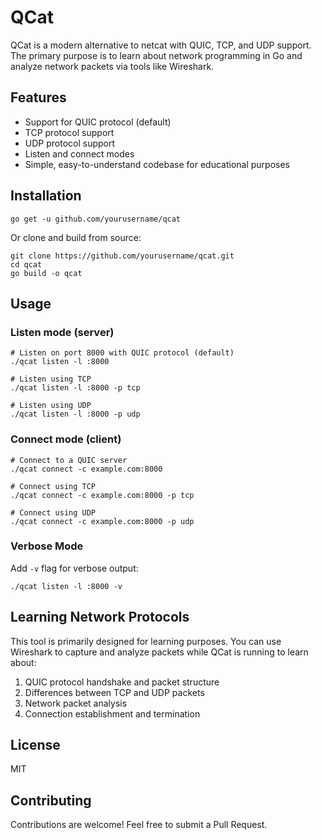 # QCat

QCat is a modern alternative to netcat with QUIC, TCP, and UDP support. The primary purpose is to learn about network programming in Go and analyze network packets via tools like Wireshark.

## Features

- Support for QUIC protocol (default)
- TCP protocol support
- UDP protocol support
- Listen and connect modes
- Simple, easy-to-understand codebase for educational purposes

## Installation

```shell
go get -u github.com/yourusername/qcat
```

Or clone and build from source:

```shell
git clone https://github.com/yourusername/qcat.git
cd qcat
go build -o qcat
```

## Usage

### Listen mode (server)

```shell
# Listen on port 8000 with QUIC protocol (default)
./qcat listen -l :8000

# Listen using TCP
./qcat listen -l :8000 -p tcp

# Listen using UDP
./qcat listen -l :8000 -p udp
```

### Connect mode (client)

```shell
# Connect to a QUIC server
./qcat connect -c example.com:8000

# Connect using TCP
./qcat connect -c example.com:8000 -p tcp

# Connect using UDP
./qcat connect -c example.com:8000 -p udp
```

### Verbose Mode

Add `-v` flag for verbose output:

```shell
./qcat listen -l :8000 -v
```

## Learning Network Protocols

This tool is primarily designed for learning purposes. You can use Wireshark to capture and analyze packets while QCat is running to learn about:

1. QUIC protocol handshake and packet structure
2. Differences between TCP and UDP packets
3. Network packet analysis
4. Connection establishment and termination

## License

MIT

## Contributing

Contributions are welcome! Feel free to submit a Pull Request.
